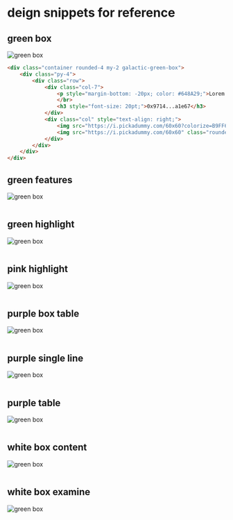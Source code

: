 # deign snippets for reference

## green box

![green box](/img/galactic-green-box.png)

```html
<div class="container rounded-4 my-2 galactic-green-box">
	<div class="py-4">
		<div class="row">
			<div class="col-7">
				<p style="margin-bottom: -20px; color: #648A29;">Lorem ipsum</p>
				</br>
				<h3 style="font-size: 20pt;">0x9714...a1e67</h3>
			</div>
			<div class="col" style="text-align: right;">
				<img src="https://i.pickadummy.com/60x60?colorize=B9FF67" class="rounded-circle">
				<img src="https://i.pickadummy.com/60x60" class="rounded-circle">
			</div>
		</div>
	</div>
</div>
```


## green features

![green box](/img/galactic-green-features.png)

```html

```


## green highlight

![green box](/img/galactic-green-highlight.png)

```html

```


## pink highlight

![green box](/img/galactic-pink-highlight.png)

```html

```


## purple box table

![green box](/img/galactic-purple-box-table.png)

```html

```


## purple single line

![green box](/img/galactic-purple-single-line.png)

```html

```



## purple table

![green box](/img/galactic-purple-table.png)

```html

```


## white box content

![green box](/img/galactic-white-box-content.png)

```html

```


## white box examine

![green box](/img/galactic-white-box-examine.png)

```html

```
